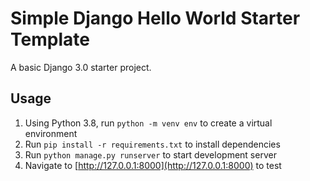# Simple Django Hello World Starter Template

A basic Django 3.0 starter project.


## Usage

 1. Using Python 3.8, run `python -m venv env` to create a virtual environment
 2. Run `pip install -r requirements.txt` to install dependencies
 3. Run `python manage.py runserver` to start development server
 4. Navigate to [http://127.0.0.1:8000](http://127.0.0.1:8000) to test
